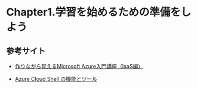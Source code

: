# Chapter1.学習を始めるための準備をしよう

## 参考サイト

- [作りながら覚えるMicrosoft Azure入門講座（IaaS編）](https://www.udemy.com/course/microsoft-azure-iaas-part/?referralCode=CB8FC0A782E13D4D3878)

- [Azure Cloud Shell の機能とツール](https://learn.microsoft.com/ja-jp/azure/cloud-shell/features)

